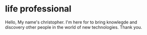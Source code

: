 # life professional

Hello,
My name's christopher.
I'm here for to bring knowlegde and discovery other people in the world of new technologies. 
Thank you.
